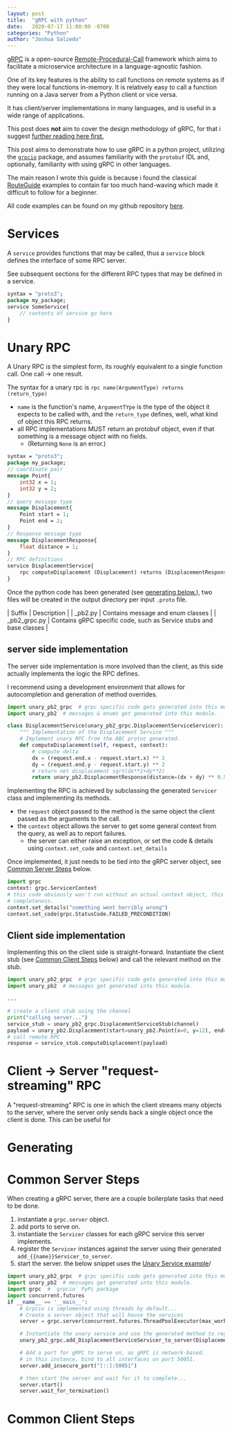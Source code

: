 ```yaml
---
layout: post
title:  "gRPC with python"
date:   2020-07-17 11:00:00 -0700
categories: "Python"
author: "Joshua Salzedo"
---
```


[gRPC](https://grpc.io/) is a open-source [Remote-Procedural-Call](https://en.wikipedia.org/wiki/Remote_procedure_call)
 framework which aims to facilitate a microservice architecture in a language-agnostic fashion. 

One of its key features is the ability to call functions on remote systems as if they were local functions in-memory.
It is relatively easy to call a function running on a Java server from a Python client or vice versa.

It has client/server  implementations in many languages, and is useful in a wide range of applications.

This post does **not** aim to cover the design methodology of gRPC, for that i suggest [further reading here first.](https://grpc.io/docs/what-is-grpc/introduction/) 
 
This post aims to demonstrate how to use gRPC in a python project, utilizing the [`grpcio`](https://pypi.org/project/grpcio/)
package, and assumes familiarity with the `protobuf` IDL and, optionally, familiarity with using gRPC in other languages.

The main reason I wrote this guide is because i found the classical [RouteGuide](https://grpc.io/docs/languages/python/basics/) examples to contain far 
too much hand-waving which made it difficult to follow for a beginner. 

All code examples can be found on my github repository [here](https://github.com/theunkn0wn1/theunkn0wn1.github.io).

# Services
A `service` provides functions that may be called, thus a `service` block defines the interface of some RPC server.

See subsequent sections for the different RPC types that may be defined in a service.
```proto
syntax = "proto3";
package my_package;
service SomeService{
    // contents of service go here
}
```

# Unary RPC
A Unary RPC is the simplest form, its roughly equivalent to a single function call. One call -> one result.

The syntax for a unary rpc is `rpc name(ArgumentType) returns (return_type)`
 - `name` is the function's name, `ArgumentTYpe` is the type of the object it expects to be called with, and the `return_type` defines, well, what kind of object this RPC returns.
 - all RPC implementations MUST return an protobuf object, even if that something is a message object with no fields. 
    - (Returning `None` is an error.)

```proto
syntax = "proto3";
package my_package;
// coordinate pair
message Point{
    int32 x = 1;
    int32 y = 2;
}
// query message type
message Displacement{
    Point start = 1;
    Point end = 2;
}
// Response message type
message DisplacementResponse{
    float distance = 1;
}
// RPC definitions
service DisplacementService{
    rpc computeDisplacement (Displacement) returns (DisplacementResponse);
}
```

Once the python code has been generated (see [generating below.](#generating)), two files will be created in the output directory per input `.proto` file.

| Suffix        | Description                                                           |
| _pb2.py       | Contains message and enum classes                                     |
| _pb2_grpc.py  | Contains gRPC specific code, such as Service stubs and base classes   |

## server side implementation
The server side implementation is more involved than the client, as this side actually implements the logic the RPC defines.

I recommend using a development environment that allows for autocompletion and generation of method overrides.

```python
import unary_pb2_grpc  # grpc specific code gets generated into this module.
import unary_pb2  # messages & enums get generated into this module.

class DisplacementService(unary_pb2_grpc.DisplacementServiceServicer):
    """ Implementation of the Displacement Service """
    # Implement unary RPC from the ABC protoc generated.
    def computeDisplacement(self, request, context):
        # compute delta
        dx = (request.end.x - request.start.x) ** 2
        dy = (request.end.y - request.start.y) ** 2
        # return net displacement sqrt(dx**2+dy**2)
        return unary_pb2.DisplacementResponse(distance=(dx + dy) ** 0.5)
```
Implementing the RPC is achieved by subclassing the generated `Servicer` class and implementing its methods.
- the `request` object passed to the method is the same object the client passed as the arguments to the call.
- the `context` object allows the server to get some general context from the query, as well as to report failures.
     - the server can either raise an exception, or set the code & details using `context.set_code` and `context.set_details`

Once implemented, it just needs to be tied into the gRPC server object, see [Common Server Steps](#common-server-steps) below.
```python
import grpc
context: grpc.ServicerContext
# this code obviously won't run without an actual context object, this code block is included for 
# completeness.
context.set_details("something went horribly wrong")
context.set_code(grpc.StatusCode.FAILED_PRECONDITION)
```

## Client side implementation
Implementing this on the client side is straight-forward. 
Instantiate the client stub (see [Common Client Steps](#common-client-steps) below) and call the relevant method on the stub.
```python
import unary_pb2_grpc  # grpc specific code gets generated into this module.
import unary_pb2  # messages get generated into this module.

...

# create a client stub using the channel
print("calling server...")
service_stub = unary_pb2_grpc.DisplacementServiceStub(channel)
payload = unary_pb2.Displacement(start=unary_pb2.Point(x=0, y=12), end=unary_pb2.Point(x=12, y=14))
# call remote RPC
response = service_stub.computeDisplacement(payload)
```



# Client -> Server "request-streaming" RPC
A "request-streaming" RPC is one in which the client streams many objects to the server, where the server only sends back a single object once the client is done.
This can be useful for 

# Generating

# Common Server Steps
When creating a gRPC server, there are a couple boilerplate tasks that need to be done.
1. instantiate a `grpc.server` object.
2. add ports to serve on.
2. instantiate the `Servicer` classes for each gRPC service this server implements.
3. register the `Servicer` instances against the server using their generated `add_{{name}}Servicer_to_server`.
4. start the server.
the below snippet uses the [Unary Service example](#unary-rpc)/
```python
import unary_pb2_grpc  # grpc specific code gets generated into this module.
import unary_pb2  # messages get generated into this module.
import grpc  # `grpcio` PyPi package
import concurrent.futures
if __name__ == '__main__':
    # Grpcio is implemented using threads by default...
    # Create a server object that will house the services
    server = grpc.server(concurrent.futures.ThreadPoolExecutor(max_workers=10))

    # Instantiate the unary service and use the generated method to register it with the general server
    unary_pb2_grpc.add_DisplacementServiceServicer_to_server(DisplacementService(), server)

    # Add a port for gRPC to serve on, as gRPC is network-based.
    # in this instance, bind to all interfaces on port 50051.
    server.add_insecure_port("[::]:50051")

    # then start the server and wait for it to complete...
    server.start()
    server.wait_for_termination()
```

# Common Client Steps